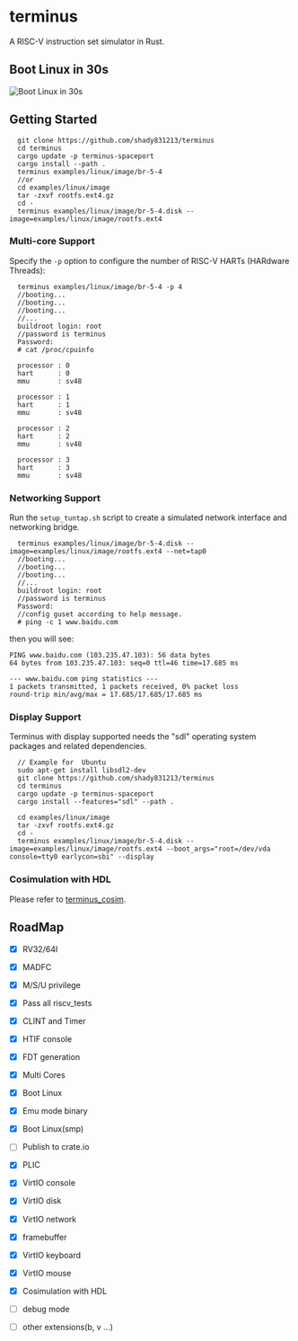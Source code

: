 # terminus
A RISC-V instruction set simulator in Rust.


## Boot Linux in 30s
![Boot Linux in 30s](video/linux_boot.gif)

## Getting Started

```
  git clone https://github.com/shady831213/terminus
  cd terminus
  cargo update -p terminus-spaceport
  cargo install --path .
  terminus examples/linux/image/br-5-4
  //or
  cd examples/linux/image
  tar -zxvf rootfs.ext4.gz
  cd -
  terminus examples/linux/image/br-5-4.disk --image=examples/linux/image/rootfs.ext4
```

### Multi-core Support

Specify the `-p` option to configure the number of RISC-V HARTs (HARdware Threads):

```
  terminus examples/linux/image/br-5-4 -p 4
  //booting...
  //booting...
  //booting...
  //...
  buildroot login: root
  //password is terminus
  Password:
  # cat /proc/cpuinfo

  processor	: 0
  hart		: 0
  mmu		: sv48

  processor	: 1
  hart		: 1
  mmu		: sv48

  processor	: 2
  hart		: 2
  mmu		: sv48

  processor	: 3
  hart		: 3
  mmu		: sv48

```
### Networking Support

Run the `setup_tuntap.sh` script to create a simulated network interface and networking bridge.

```
  terminus examples/linux/image/br-5-4.disk --image=examples/linux/image/rootfs.ext4 --net=tap0
  //booting...
  //booting...
  //booting...
  //...
  buildroot login: root
  //password is terminus
  Password:
  //config guset according to help message.
  # ping -c 1 www.baidu.com
```
then you will see:
```
PING www.baidu.com (103.235.47.103): 56 data bytes
64 bytes from 103.235.47.103: seq=0 ttl=46 time=17.685 ms

--- www.baidu.com ping statistics ---
1 packets transmitted, 1 packets received, 0% packet loss
round-trip min/avg/max = 17.685/17.685/17.685 ms
```

### Display Support

Terminus with display supported needs the "sdl" operating system packages and related dependencies.

```
  // Example for  Ubuntu
  sudo apt-get install libsdl2-dev
  git clone https://github.com/shady831213/terminus
  cd terminus
  cargo update -p terminus-spaceport
  cargo install --features="sdl" --path .

  cd examples/linux/image
  tar -zxvf rootfs.ext4.gz
  cd -
  terminus examples/linux/image/br-5-4.disk --image=examples/linux/image/rootfs.ext4 --boot_args="root=/dev/vda console=tty0 earlycon=sbi" --display
```

### Cosimulation with HDL
Please refer to [terminus_cosim](https://github.com/shady831213/terminus_cosim/tree/master/terminus_cluster).

## RoadMap
- [x] RV32/64I
- [x] MADFC
- [x] M/S/U privilege
- [x] Pass all riscv_tests
- [x] CLINT and Timer
- [x] HTIF console
- [x] FDT generation
- [x] Multi Cores
- [x] Boot Linux
- [x] Emu mode binary
- [x] Boot Linux(smp)
- [ ] Publish to crate.io
- [x] PLIC
- [x] VirtIO console
- [x] VirtIO disk
- [x] VirtIO network
- [x] framebuffer
- [x] VirtIO keyboard
- [x] VirtIO mouse
- [x] Cosimulation with HDL
- [ ] debug mode
- [ ] other extensions(b, v ...)


